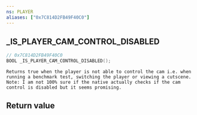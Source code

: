 ```yaml
---
ns: PLAYER
aliases: ["0x7C814D2FB49F40C0"]
---
```

## _IS_PLAYER_CAM_CONTROL_DISABLED

```c
// 0x7C814D2FB49F40C0
BOOL _IS_PLAYER_CAM_CONTROL_DISABLED();
```

```
Returns true when the player is not able to control the cam i.e. when running a benchmark test, switching the player or viewing a cutscene.  
Note: I am not 100% sure if the native actually checks if the cam control is disabled but it seems promising.  
```

## Return value
